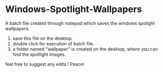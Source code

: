 # Windows-Spotlight-Wallpapers
A batch file created through notepad which saves the windows spolight wallpapers.

1. save this file on the desktop.
2. double click for execution of batch file.
3. a folder named "wallpaper" is created on the desktop, where you can find the spotlight images.

feel free to suggest any edits.! Peace!
